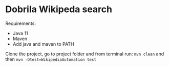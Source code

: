 # Dobrila Wikipeda search

Requirements:
 - Java 11
 - Maven
 - Add java and maven to PATH
 
Clone the project, go to project folder and from terminal run:
`mvn clean`
and then
`mvn -Dtest=WikipediaAutomation test`
